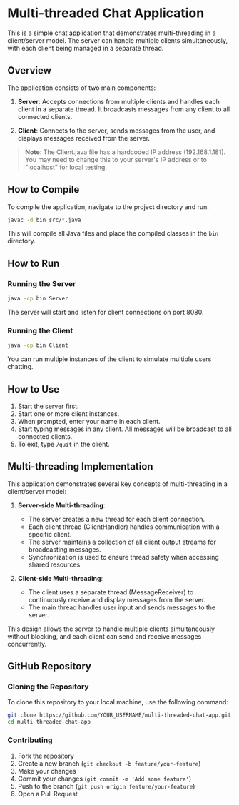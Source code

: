 # Multi-threaded Chat Application

This is a simple chat application that demonstrates multi-threading in a client/server model. The server can handle multiple clients simultaneously, with each client being managed in a separate thread.

## Overview

The application consists of two main components:

1. **Server**: Accepts connections from multiple clients and handles each client in a separate thread. It broadcasts messages from any client to all connected clients.

2. **Client**: Connects to the server, sends messages from the user, and displays messages received from the server.

> **Note**: The Client.java file has a hardcoded IP address (192.168.1.181). You may need to change this to your server's IP address or to "localhost" for local testing.

## How to Compile

To compile the application, navigate to the project directory and run:

```bash
javac -d bin src/*.java
```

This will compile all Java files and place the compiled classes in the `bin` directory.

## How to Run

### Running the Server

```bash
java -cp bin Server
```

The server will start and listen for client connections on port 8080.

### Running the Client

```bash
java -cp bin Client
```

You can run multiple instances of the client to simulate multiple users chatting.

## How to Use

1. Start the server first.
2. Start one or more client instances.
3. When prompted, enter your name in each client.
4. Start typing messages in any client. All messages will be broadcast to all connected clients.
5. To exit, type `/quit` in the client.

## Multi-threading Implementation

This application demonstrates several key concepts of multi-threading in a client/server model:

1. **Server-side Multi-threading**:
   - The server creates a new thread for each client connection.
   - Each client thread (ClientHandler) handles communication with a specific client.
   - The server maintains a collection of all client output streams for broadcasting messages.
   - Synchronization is used to ensure thread safety when accessing shared resources.

2. **Client-side Multi-threading**:
   - The client uses a separate thread (MessageReceiver) to continuously receive and display messages from the server.
   - The main thread handles user input and sends messages to the server.

This design allows the server to handle multiple clients simultaneously without blocking, and each client can send and receive messages concurrently.

## GitHub Repository

### Cloning the Repository

To clone this repository to your local machine, use the following command:

```bash
git clone https://github.com/YOUR_USERNAME/multi-threaded-chat-app.git
cd multi-threaded-chat-app
```

### Contributing

1. Fork the repository
2. Create a new branch (`git checkout -b feature/your-feature`)
3. Make your changes
4. Commit your changes (`git commit -m 'Add some feature'`)
5. Push to the branch (`git push origin feature/your-feature`)
6. Open a Pull Request
